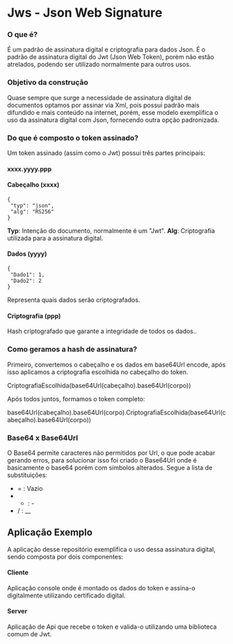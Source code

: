 # Jws - Json Web Signature

### O que é?

É um padrão de assinatura digital e criptografia para dados Json. É o padrão de assinatura digital do Jwt (Json Web Token), porém não estão atrelados, podendo ser utilizado normalmente para outros usos. 

### Objetivo da construção

Quase sempre que surge a necessidade de assinatura digital de documentos optamos por assinar via Xml, pois possui padrão mais difundido e mais conteúdo na internet, porém, esse modelo exemplifica  o uso da assinatura digital com Json, fornecendo outra opção padronizada.

### Do que é composto o token assinado?

Um token assinado (assim como o Jwt) possui três partes principais:

#### xxxx.yyyy.ppp

#### Cabeçalho (xxxx)

	{
	 "typ": "json",
	 "alg": "RS256"
	}

**Typ**: Intenção do documento, normalmente é um "Jwt".
**Alg**: Criptografia utilizada para a assinatura digital.

#### Dados (yyyy)
	{
	 "Dado1": 1,
	 "Dado2": 2
	}

Representa quais dados serão criptografados.

#### Criptografia (ppp) 
Hash criptografado que garante a integridade de todos os dados..

### Como geramos a hash de assinatura?

Primeiro, convertemos o cabeçalho e os dados em base64Url encode, após isso aplicamos a criptografia escolhida no cabeçalho do token.

CriptografiaEscolhida(base64Url(cabeçalho).base64Url(corpo))

Após todos juntos, formamos o token completo:

base64Url(cabeçalho).base64Url(corpo).CriptografiaEscolhida(base64Url(cabeçalho).base64Url(corpo))

### Base64 x Base64Url

O Base64 permite caracteres não permitidos por Url, o que pode acabar gerando erros, para solucionar isso foi criado o Base64Url onde é basicamente o base64 porém com símbolos alterados. Segue a lista de substituições:

- = : Vazio
- + : -
- / : __

## Aplicação Exemplo

A aplicação desse repositório exemplifica o uso dessa assinatura digital, sendo composta por dois componentes:

#### Cliente
Aplicação console onde é montado os dados do token e assina-o digitalmente utilizando certificado digital.

#### Server
Aplicação de Api que recebe o token e valida-o utilizando uma biblioteca comum de Jwt. 

